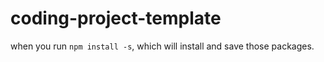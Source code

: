 # coding-project-template
when you run `npm install -s`, which will install and save those packages.